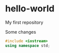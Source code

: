 # hello-world
My first repository

Some changes

```C++
#include <iostream>
using namespace std;
```
